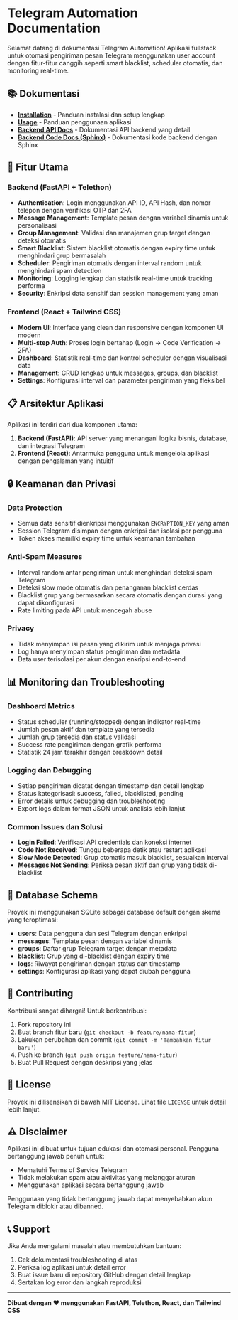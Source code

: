 # Telegram Automation Documentation

Selamat datang di dokumentasi Telegram Automation! Aplikasi fullstack untuk otomasi pengiriman pesan Telegram menggunakan user account dengan fitur-fitur canggih seperti smart blacklist, scheduler otomatis, dan monitoring real-time.

## 📚 Dokumentasi

- **[Installation](installation.md)** - Panduan instalasi dan setup lengkap
- **[Usage](usage.md)** - Panduan penggunaan aplikasi
- **[Backend API Docs](backend_api_docs.md)** - Dokumentasi API backend yang detail
- **[Backend Code Docs (Sphinx)](backend_sphinx_html/)** - Dokumentasi kode backend dengan Sphinx

## 🚀 Fitur Utama

### Backend (FastAPI + Telethon)
- **Authentication**: Login menggunakan API ID, API Hash, dan nomor telepon dengan verifikasi OTP dan 2FA
- **Message Management**: Template pesan dengan variabel dinamis untuk personalisasi
- **Group Management**: Validasi dan manajemen grup target dengan deteksi otomatis
- **Smart Blacklist**: Sistem blacklist otomatis dengan expiry time untuk menghindari grup bermasalah
- **Scheduler**: Pengiriman otomatis dengan interval random untuk menghindari spam detection
- **Monitoring**: Logging lengkap dan statistik real-time untuk tracking performa
- **Security**: Enkripsi data sensitif dan session management yang aman

### Frontend (React + Tailwind CSS)
- **Modern UI**: Interface yang clean dan responsive dengan komponen UI modern
- **Multi-step Auth**: Proses login bertahap (Login → Code Verification → 2FA)
- **Dashboard**: Statistik real-time dan kontrol scheduler dengan visualisasi data
- **Management**: CRUD lengkap untuk messages, groups, dan blacklist
- **Settings**: Konfigurasi interval dan parameter pengiriman yang fleksibel

## 📋 Arsitektur Aplikasi

Aplikasi ini terdiri dari dua komponen utama:

1. **Backend (FastAPI)**: API server yang menangani logika bisnis, database, dan integrasi Telegram
2. **Frontend (React)**: Antarmuka pengguna untuk mengelola aplikasi dengan pengalaman yang intuitif

## 🔒 Keamanan dan Privasi

### Data Protection
- Semua data sensitif dienkripsi menggunakan `ENCRYPTION_KEY` yang aman
- Session Telegram disimpan dengan enkripsi dan isolasi per pengguna
- Token akses memiliki expiry time untuk keamanan tambahan

### Anti-Spam Measures
- Interval random antar pengiriman untuk menghindari deteksi spam Telegram
- Deteksi slow mode otomatis dan penanganan blacklist cerdas
- Blacklist grup yang bermasarkan secara otomatis dengan durasi yang dapat dikonfigurasi
- Rate limiting pada API untuk mencegah abuse

### Privacy
- Tidak menyimpan isi pesan yang dikirim untuk menjaga privasi
- Log hanya menyimpan status pengiriman dan metadata
- Data user terisolasi per akun dengan enkripsi end-to-end

## 📊 Monitoring dan Troubleshooting

### Dashboard Metrics
- Status scheduler (running/stopped) dengan indikator real-time
- Jumlah pesan aktif dan template yang tersedia
- Jumlah grup tersedia dan status validasi
- Success rate pengiriman dengan grafik performa
- Statistik 24 jam terakhir dengan breakdown detail

### Logging dan Debugging
- Setiap pengiriman dicatat dengan timestamp dan detail lengkap
- Status kategorisasi: success, failed, blacklisted, pending
- Error details untuk debugging dan troubleshooting
- Export logs dalam format JSON untuk analisis lebih lanjut

### Common Issues dan Solusi
- **Login Failed**: Verifikasi API credentials dan koneksi internet
- **Code Not Received**: Tunggu beberapa detik atau restart aplikasi
- **Slow Mode Detected**: Grup otomatis masuk blacklist, sesuaikan interval
- **Messages Not Sending**: Periksa pesan aktif dan grup yang tidak di-blacklist

## 📝 Database Schema

Proyek ini menggunakan SQLite sebagai database default dengan skema yang teroptimasi:

- **users**: Data pengguna dan sesi Telegram dengan enkripsi
- **messages**: Template pesan dengan variabel dinamis
- **groups**: Daftar grup Telegram target dengan metadata
- **blacklist**: Grup yang di-blacklist dengan expiry time
- **logs**: Riwayat pengiriman dengan status dan timestamp
- **settings**: Konfigurasi aplikasi yang dapat diubah pengguna

## 🤝 Contributing

Kontribusi sangat dihargai! Untuk berkontribusi:

1. Fork repository ini
2. Buat branch fitur baru (`git checkout -b feature/nama-fitur`)
3. Lakukan perubahan dan commit (`git commit -m 'Tambahkan fitur baru'`)
4. Push ke branch (`git push origin feature/nama-fitur`)
5. Buat Pull Request dengan deskripsi yang jelas

## 📄 License

Proyek ini dilisensikan di bawah MIT License. Lihat file `LICENSE` untuk detail lebih lanjut.

## ⚠️ Disclaimer

Aplikasi ini dibuat untuk tujuan edukasi dan otomasi personal. Pengguna bertanggung jawab penuh untuk:
- Mematuhi Terms of Service Telegram
- Tidak melakukan spam atau aktivitas yang melanggar aturan
- Menggunakan aplikasi secara bertanggung jawab

Penggunaan yang tidak bertanggung jawab dapat menyebabkan akun Telegram diblokir atau dibanned.

## 📞 Support

Jika Anda mengalami masalah atau membutuhkan bantuan:

1. Cek dokumentasi troubleshooting di atas
2. Periksa log aplikasi untuk detail error
3. Buat issue baru di repository GitHub dengan detail lengkap
4. Sertakan log error dan langkah reproduksi

---

**Dibuat dengan ❤️ menggunakan FastAPI, Telethon, React, dan Tailwind CSS**

